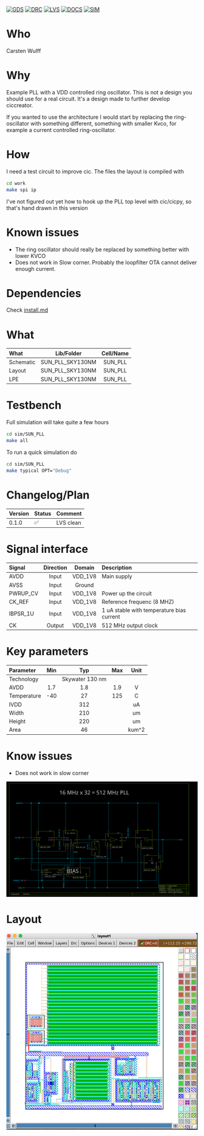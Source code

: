 


[![GDS](https://github.com/wulffern/sun_pll_sky130nm/actions/workflows/gds.yaml/badge.svg)](https://github.com/wulffern/sun_pll_sky130nm/actions/workflows/gds.yaml)
[![DRC](https://github.com/wulffern/sun_pll_sky130nm/actions/workflows/drc.yaml/badge.svg)](https://github.com/wulffern/sun_pll_sky130nm/actions/workflows/drc.yaml)
[![LVS](https://github.com/wulffern/sun_pll_sky130nm/actions/workflows/lvs.yaml/badge.svg)](https://github.com/wulffern/sun_pll_sky130nm/actions/workflows/lvs.yaml) 
[![DOCS](https://github.com/wulffern/sun_pll_sky130nm/actions/workflows/docs.yaml/badge.svg)](https://analogicus.com/sun_pll_sky130nm) 
[![SIM](https://github.com/wulffern/sun_pll_sky130nm/actions/workflows/sim.yaml/badge.svg)](https://github.com/wulffern/sun_pll_sky130nm/actions/workflows/sim.yaml) 

# Who
Carsten Wulff

# Why
 Example PLL with a VDD controlled ring oscillator. This is not a design you
 should use for a real circuit. It's a design made to further develop
 ciccreator.
 
 If you wanted to use the architecture I would start by replacing the
 ring-oscillator with something different, something with smaller Kvco, for
 example a current controlled ring-oscillator.

# How
 I need a test circuit to improve cic. The files the layout is compiled with 
 
 ```bash
 cd work
 make spi ip 
 ```
 
 I've not figured out yet how to hook up the PLL top level with cic/cicpy, so 
 that's hand drawn in this version 
 
# Known issues
 
 - The ring oscillator should really be replaced by something better with lower KVCO
 - Does not work in Slow corner. Probably the loopfilter OTA cannot deliver
   enough current.
   
# Dependencies

Check [install.md](install.md)


# What

| What            | Lib/Folder       | Cell/Name |
| :-              | :-:              | :-:       |
| Schematic       | SUN_PLL_SKY130NM | SUN_PLL |
| Layout          | SUN_PLL_SKY130NM | SUN_PLL |
| LPE             | SUN_PLL_SKY130NM | SUN_PLL |


# Testbench

Full simulation will take quite a few hours 

``` bash
cd sim/SUN_PLL
make all 
```

To run a quick simulation do 

``` bash
cd sim/SUN_PLL
make typical OPT="Debug"
```


# Changelog/Plan

| Version | Status | Comment|
| :-| :-| :-|
|0.1.0 | :white_check_mark: | LVS clean |


# Signal interface

| Signal   | Direction | Domain  | Description                               |
|:---------|:---------:|:-------:|:------------------------------------------|
| AVDD     | Input     | VDD_1V8 | Main supply                               |
| AVSS     | Input     | Ground  |                                           |
| PWRUP_CV | Input     | VDD_1V8 | Power up the circuit                      |
| CK_REF   | Input     | VDD_1V8 | Reference frequenc (8 MHZ)                |
| IBPSR_1U | Input     | VDD_1V8 | 1 uA stable with temperature bias current |
| CK       | Output    | VDD_1V8 | 512 MHz output clock                      |


# Key parameters

| Parameter   | Min | Typ             | Max | Unit  |
|:------------|:---:|:---------------:|:---:|:-----:|
| Technology  |     | Skywater 130 nm |     |       |
| AVDD        | 1.7 | 1.8             | 1.9 | V     |
| Temperature | -40 | 27              | 125 | C     |
| IVDD        |     | 312             |     | uA    |
| Width       |     | 210             |     | um    |
| Height      |     | 220             |     | um    |
| Area        |     | 46              |     | kum^2 |


# Know issues

- Does not work in slow corner

![](media/schematic.svg)

# Layout

![](media/layout.png)
